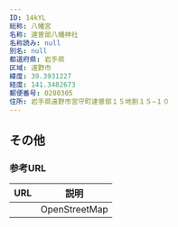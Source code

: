 ```yaml
---
ID: 14kYL
総称: 八幡宮
名称: 達曽部八幡神社
名称読み: null
別名: null
都道府県: 岩手県
区域: 遠野市
緯度: 39.3931227
経度: 141.3482673
郵便番号: 0280305
住所: 岩手県遠野市宮守町達曽部１５地割１５−１０
---
```


## その他

### 参考URL

| URL | 説明          |
| --- | ------------- |
|     | OpenStreetMap |
